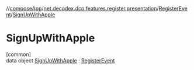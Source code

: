 //[composeApp](../../../../index.md)/[net.decodex.dcp.features.register.presentation](../../index.md)/[RegisterEvent](../index.md)/[SignUpWithApple](index.md)

# SignUpWithApple

[common]\
data object [SignUpWithApple](index.md) : [RegisterEvent](../index.md)
